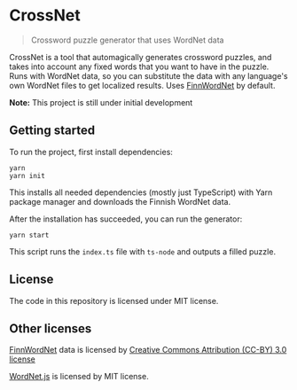 # CrossNet

> Crossword puzzle generator that uses WordNet data

CrossNet is a tool that automagically generates crossword puzzles, and takes
into account any fixed words that you want to have in the puzzle. Runs with
WordNet data, so you can substitute the data with any language's own WordNet
files to get localized results. Uses
[FinnWordNet](https://www.kielipankki.fi/corpora/finnwordnet/) by default.

**Note:** This project is still under initial development

## Getting started

To run the project, first install dependencies:

```
yarn
yarn init
```

This installs all needed dependencies (mostly just TypeScript) with Yarn package
manager and downloads the Finnish WordNet data.

After the installation has succeeded, you can run the generator:

```
yarn start
```

This script runs the `index.ts` file with `ts-node` and outputs a filled puzzle.

## License

The code in this repository is licensed under MIT license.

## Other licenses

[FinnWordNet](https://www.kielipankki.fi/corpora/finnwordnet/) data is licensed
by [Creative Commons Attribution (CC-BY) 3.0
license](http://creativecommons.org/licenses/by/3.0/)

[WordNet.js](https://github.com/words/wordnet) is licensed by MIT license.
